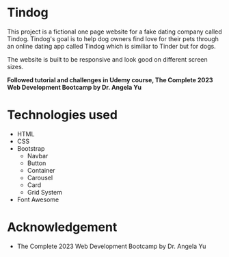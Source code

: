 # Tindog 
This project is a fictional one page website for a fake dating company called Tindog. Tindog's goal is to help dog owners find love for their pets through an online dating app called Tindog which is similiar to Tinder but for dogs.

The website is built to be responsive and look good on different screen sizes. 

**Followed tutorial and challenges in Udemy course, The Complete 2023 Web Development Bootcamp by Dr. Angela Yu**

# Technologies used
* HTML
* CSS
* Bootstrap
  * Navbar
  * Button
  * Container
  * Carousel
  * Card
  * Grid System
* Font Awesome

# Acknowledgement
* The Complete 2023 Web Development Bootcamp by Dr. Angela Yu
